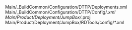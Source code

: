 Main/_BuildCommon/Configuration/DTTP/Deployments.xml
Main/_BuildCommon/Configuration/DTTP/Config/*.xml
Main/Product/Deployment/JumpBox/*.proj
Main/Product/Deployment/JumpBox/RDTools/config/*.xml 
